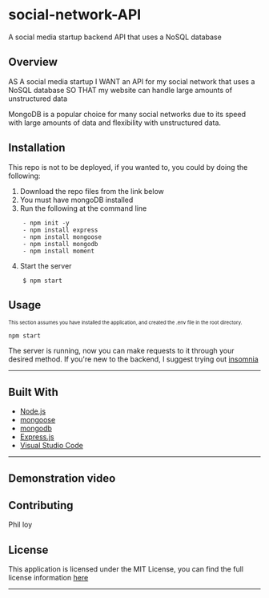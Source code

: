 # social-network-API
A social media startup backend API that uses a NoSQL database

## Overview

AS A social media startup
I WANT an API for my social network that uses a NoSQL database
SO THAT my website can handle large amounts of unstructured data

MongoDB is a popular choice for many social networks due to its speed with large amounts of data and flexibility with unstructured data.
## Installation

This repo is not to be deployed, if you wanted to, you could by doing the following:  

1. Download the repo files from the link below
2. You must have mongoDB installed
3. Run the following at the command line

```
    - npm init -y
    - npm install express
    - npm install mongoose
    - npm install mongodb
    - npm install moment
```

4. Start the server

```
    $ npm start
```

## **Usage**

<sub><sup>This section assumes you have installed the application, and created the .env file in the root directory.</sub></sup>

```
npm start
```

The server is running, now you can make requests to it through your desired method. If you're new to the backend, I suggest trying out [insomnia](insomnia.com)

---

## **Built With**

- [Node.js](https://nodejs.org/en/about/)
- [mongoose](https://www.npmjs.com/package/mongoose)
- [mongodb](https://www.npmjs.com/package/mongodb)
- [Express.js](https://www.npmjs.com/package/express)
- [Visual Studio Code](https://code.visualstudio.com/)

---

## Demonstration video

## **Contributing**

Phil loy

## **License**

This application is licensed under the MIT License, you can find the full license information [here](http://github.com/lukecp5/employee-tracker/LICENSE.txt)

---
